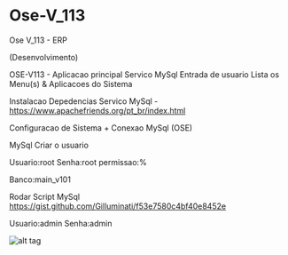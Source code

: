 # Ose-V_113
Ose V_113 - ERP 

(Desenvolvimento)

OSE-V113 - Aplicacao principal
  Servico MySql
  Entrada de usuario
  Lista os Menu(s) & Aplicacoes do Sistema 

Instalacao Depedencias
Servico MySql - https://www.apachefriends.org/pt_br/index.html
  
Configuracao de Sistema + Conexao MySql (OSE)


MySql Criar o usuario 

Usuario:root
Senha:root
permissao:%

Banco:main_v101

Rodar Script MySql
https://gist.github.com/Gilluminati/f53e7580c4bf40e8452e

Usuario:admin
Senha:admin

![alt tag](http://i.imgur.com/P3WeDoe.gif)
